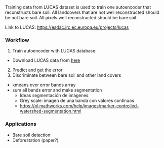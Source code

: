 Training data from LUCAS dataset is used to train one autoencoder that reconstructs bare soil. All landcovers that are not well reconstructed should be not bare soil. All pixels well reconstructed should be bare soil. 

Link to LUCAS:
https://esdac.jrc.ec.europa.eu/projects/lucas
### Workflow

1. Train autoencoder with LUCAS database
  * Download LUCAS data from [here](https://esdac.jrc.ec.europa.eu/content/lucas2015-topsoil-data#tabs-0-description=0)
2. Predict and get the error
3. Discriminate between bare soil and other land covers
  * kmeans over error bands array
  * sum all bands error and make segmentation
    * Ideas segmentación de imágenes
    * Grey scale: imagen de una banda con valores continuos
    * https://nl.mathworks.com/help/images/marker-controlled-watershed-segmentation.html
    
 
### Applications
- Bare soil detection
- Deforestation (paper?)
    

